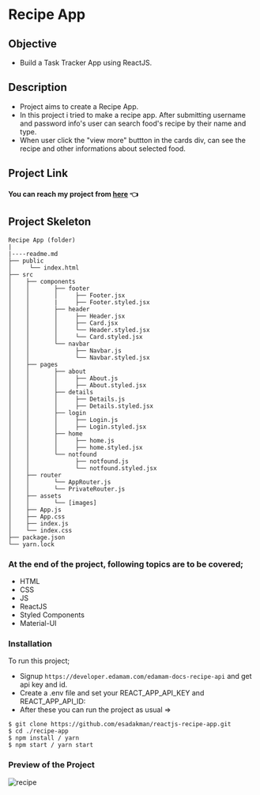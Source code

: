 # Recipe App

## Objective

- Build a Task Tracker App using ReactJS.

## Description

- Project aims to create a Recipe App.
- In this project i tried to make a recipe app. After submitting username and password info's user can search food's recipe by their name and type.
- When user click the "view more" buttton in the cards div, can see the recipe and other informations about selected food.

## Project Link

#### You can reach my project from [here](https://recipe-app-router.vercel.app/) 👈

## Project Skeleton

```
Recipe App (folder)
|
|----readme.md
├── public
│     └── index.html
├── src
│    ├── components
│    │       ├── footer
│    │       │     ├── Footer.jsx
│    │       |     ├── Footer.styled.jsx
│    │       ├── header
│    │       │     ├── Header.jsx
│    │       │     ├── Card.jsx
│    │       │     └── Header.styled.jsx
│    │       │     └── Card.styled.jsx
│    │       └── navbar
│    │             ├── Navbar.js
│    │             └── Navbar.styled.jsx
│    ├── pages
│    │       ├── about
│    │       │     ├── About.js
│    │       │     ├── About.styled.jsx
│    │       ├── details
│    │       │     ├── Details.js
│    │       │     ├── Details.styled.jsx
│    │       ├── login
│    │       │     ├── Login.js
│    │       │     ├── Login.styled.jsx
│    │       ├── home
│    │       │     ├── home.js
│    │       │     ├── home.styled.jsx
│    │       └── notfound
│    │             ├── notfound.js
│    │             └── notfound.styled.jsx
│    ├── router
│    │       └── AppRouter.js
│    │       └── PrivateRouter.js
│    ├── assets
│    │       └── [images]
│    ├── App.js
│    ├── App.css
│    ├── index.js
│    └── index.css
├── package.json
└── yarn.lock
```

### At the end of the project, following topics are to be covered;

- HTML
- CSS
- JS
- ReactJS
- Styled Components
- Material-UI

### Installation

To run this project;

- Signup `https://developer.edamam.com/edamam-docs-recipe-api` and get api key and id.
- Create a .env file and set your REACT_APP_API_KEY and REACT_APP_API_ID:
- After these you can run the project as usual =>

```
$ git clone https://github.com/esadakman/reactjs-recipe-app.git
$ cd ./recipe-app
$ npm install / yarn
$ npm start / yarn start
```

### Preview of the Project

![recipe](https://user-images.githubusercontent.com/98649983/178786899-5a3123cb-845d-432e-8374-fe3ea5b29ccd.gif)
